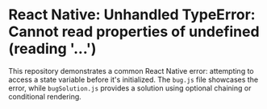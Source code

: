 # React Native: Unhandled TypeError: Cannot read properties of undefined (reading '...')

This repository demonstrates a common React Native error: attempting to access a state variable before it's initialized.  The `bug.js` file showcases the error, while `bugSolution.js` provides a solution using optional chaining or conditional rendering.